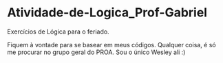 # Atividade-de-Logica_Prof-Gabriel
Exercícios de Lógica para o feriado.

Fiquem à vontade para se basear em meus códigos. Qualquer coisa, é só me procurar no grupo geral do PROA. Sou o único Wesley ali :)
